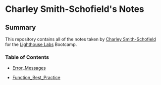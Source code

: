 # Charley Smith-Schofield's Notes

## Summary

This repository contains all of the notes taken by [Charley Smith-Schofield](https://github.com/charleysmithschofield) for the [Lighthouse Labs](https://www.lighthouselabs.ca/?gclid=Cj0KCQiAwbitBhDIARIsABfFYIIxFnxYCd8gi_ofuIt51Z79YpVmr_hRMrTRbxmXWqTuDRnnXp1bTQUaAiYnEALw_wcB) Bootcamp.

### Table of Contents

* [Error_Messages](/Error_Messages/error-messages.js) 

* [Function_Best_Practice](/Function_Best_Practices/functionBestPractices.js)

 


